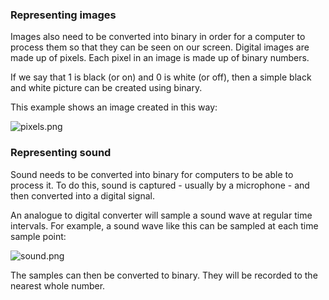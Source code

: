 ### Representing images

Images also need to be converted into binary in order for a computer to process them so that they can be seen on our screen. Digital images are made up of pixels. Each pixel in an image is made up of binary numbers.

If we say that 1 is black (or on) and 0 is white (or off), then a simple black and white picture can be created using binary.

This example shows an image created in this way:

![pixels.png](https://beyond-campus.codio.io/pixels.png)


### Representing sound

Sound needs to be converted into binary for computers to be able to process it. To do this, sound is captured - usually by a microphone - and then converted into a digital signal.

An analogue to digital converter will sample a sound wave at regular time intervals. For example, a sound wave like this can be sampled at each time sample point:

![sound.png](https://beyond-campus.codio.io/sound.png)

The samples can then be converted to binary. They will be recorded to the nearest whole number.